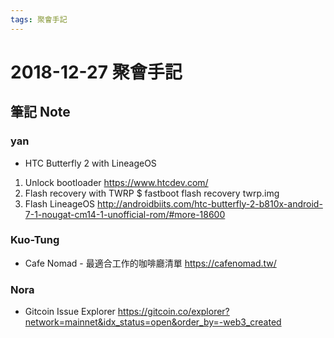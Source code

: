 ```yaml
---
tags: 聚會手記
---
```


2018-12-27 聚會手記
===

筆記 Note
---

### yan
- HTC Butterfly 2 with LineageOS
1. Unlock bootloader
https://www.htcdev.com/
2. Flash recovery with TWRP
$ fastboot flash recovery twrp.img
3. Flash LineageOS
http://androidbiits.com/htc-butterfly-2-b810x-android-7-1-nougat-cm14-1-unofficial-rom/#more-18600

### Kuo-Tung
- Cafe Nomad - 最適合工作的咖啡廳清單
https://cafenomad.tw/

### Nora
- Gitcoin Issue Explorer
https://gitcoin.co/explorer?network=mainnet&idx_status=open&order_by=-web3_created